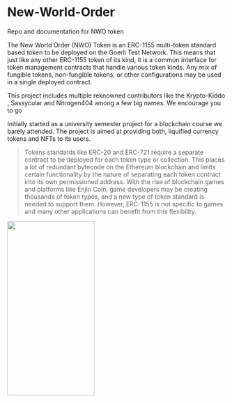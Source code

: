 # New-World-Order
Repo and documentation for NWO token


The New World Order (NWO) Token is an ERC-1155 multi-token standard based token to be deployed on the Goerli Test Network. This means that just like any other ERC-1155 token of its kind, it is a common interface for token management contracts that handle various token kinds. Any mix of fungible tokens, non-fungible tokens, or other configurations may be used in a single deployed contract.

This project includes multiple reknowned contributors like the Krypto-Kiddo , Sassycular and Nitrogen404 among a few big names. We encourage you to go 

Initially started as a university semester project for a blockchain course we barely attended. The project is aimed at providing both, liquified currency tokens and NFTs to its users. 


> Tokens standards like ERC-20 and ERC-721 require a separate contract to be deployed for each token type or collection. This places a lot of redundant bytecode on the Ethereum blockchain and limits certain functionality by the nature of separating each token contract into its own permissioned address. With the rise of blockchain games and platforms like Enjin Coin, game developers may be creating thousands of token types, and a new type of token standard is needed to support them. However, ERC-1155 is not specific to games and many other applications can benefit from this flexibility.


<img src="https://user-images.githubusercontent.com/97212160/202846767-6ee1d2b9-14c5-4714-8907-94acc950da7e.png" width="200" height="400" />
